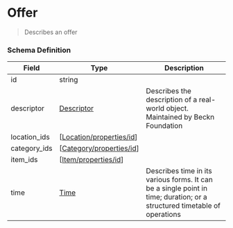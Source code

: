 Offer
===
>Describes an offer

### Schema Definition

|**Field**|**Type**|**Description**|
|---------|--------|---------------|
|id|string|
|descriptor|[Descriptor](/Mobility/Schema%20Reference/descriptor)|Describes the description of a real-world object. Maintained by Beckn Foundation
|location_ids|[[Location/properties/id](/Mobility/Schema%20Reference/[location)]|
|category_ids|[[Category/properties/id](/Mobility/Schema%20Reference/[category)]|
|item_ids|[[Item/properties/id](/Mobility/Schema%20Reference/[item)]|
|time|[Time](/Mobility/Schema%20Reference/time)|Describes time in its various forms. It can be a single point in time; duration; or a structured timetable of operations
